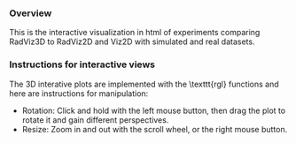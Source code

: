 ### Overview
This is the interactive visualization in html of experiments comparing RadViz3D to RadViz2D and Viz2D with simulated and real datasets.

### Instructions for interactive views
The 3D interative plots are implemented with the \texttt{rgl} functions and here are instructions for manipulation:
- Rotation: Click and hold with the left mouse button, then drag the plot to rotate it and gain different perspectives.
- Resize: Zoom in and out with the scroll wheel, or the right mouse button.
